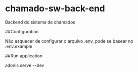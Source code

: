 # chamado-sw-back-end

Backend do sistema de chamados

##Configuration

Não esquecer de configurar o arquivo .env, pode se basear no .env.example

##Run application

adonis serve --dev